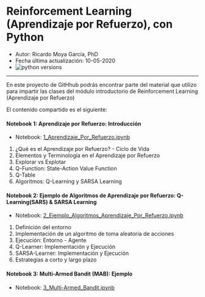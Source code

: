 # Reinforcement Learning (Aprendizaje por Refuerzo), con Python

* Autor: Ricardo Moya García, PhD
* Fecha última actualización: 10-05-2020
* ![python versions](https://img.shields.io/badge/python-3.6%2C%203.7-blue.svg)


<hr>

En este proyecto de GitHhub podrás encontrar parte del material que utilizo para impartir las clases del módulo introductorio de Reinforcement Learning (Aprendizaje por Refuerzo)


El contenido compartido es el siguiente: 


#### Notebook 1: Aprendizaje por Refuerzo: Introducción

* Notebook: [1_Aprendizaje_Por_Refuerzo.ipynb](https://github.com/RicardoMoya/Reinforcemente_Learning_with_Python/blob/master/1_Aprendizaje_Por_Refuerzo.ipynb)

1. ¿Qué es el Aprendizaje por Refuerzo? - Ciclo de Vida
2. Elementos y Terminología en el Aprendizaje por Refuerzo
3. Explorar vs Explotar<br>
5. Q-Function: State-Action Value Function
6. Q-Table
7. Algoritmos: Q-Learning y SARSA Learning


#### Notebook 2: Ejemplo de Algoritmos de Aprendizaje por Refuerzo: Q-Learning(SARS) & SARSA Learning

* Notebook: [2_Ejemplo_Algoritmos_Aprendizaje_Por_Refuerzo.ipynb](https://github.com/RicardoMoya/Reinforcemente_Learning_with_Python/blob/master/2_Ejemplo_Algoritmos_Aprendizaje_Por_Refuerzo.ipynb)

1. Definición del entorno
2. Implementación de un algoritmo de toma aleatoria de acciones
3. Ejecución: Entorno - Agente
4. Q-Learner: Implementación y Ejecución
5. SARSA-Learner: Implementación y Ejecución
6. Estrategias a corto y largo plazo


#### Notebook 3: Multi-Armed Bandit (MAB): Ejemplo

* Notebook: [3_Multi-Armed_Bandit.ipynb](https://github.com/RicardoMoya/Reinforcemente_Learning_with_Python/blob/master/3_Multi-Armed_Bandit.ipynb)
